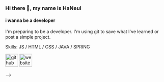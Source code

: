 ### Hi there 👋, my name is HaNeul
#### i wanna be a developer
I'm preparing to be a developer. I'm using git to save what I've learned or post a simple project.

Skills: JS / HTML / CSS / JAVA / SPRING



[<img src='https://cdn.jsdelivr.net/npm/simple-icons@3.0.1/icons/github.svg' alt='github' height='40'>](https://github.com/gureumi74)  [<img src='https://cdn.jsdelivr.net/npm/simple-icons@3.0.1/icons/icloud.svg' alt='website' height='40'>](https://gureumi74.tistory.com/)  


-->

